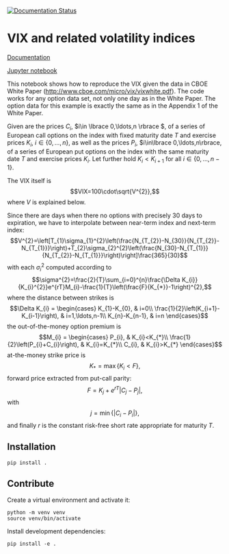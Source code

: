 [![Documentation Status](https://readthedocs.org/projects/vix/badge/?version=latest)](https://vix.readthedocs.io/en/latest/?badge=latest)

# VIX and related volatility indices

[Documentation](http://vix.readthedocs.org/en/latest/)

[Jupyter notebook](http://nbviewer.ipython.org/github/khrapovs/vix/blob/master/notebooks/Replicate_VIXwite.ipynb)

This notebook shows how to reproduce the VIX given the data in CBOE White Paper (http://www.cboe.com/micro/vix/vixwhite.pdf). The code works for any option data set, not only one day as in the White Paper. The option data for this example is exactly the same as in the Appendix 1 of the White Paper.

Given are the prices $C_{i}$, $i\in \lbrace 0,\ldots,n \rbrace $, of a series of European call options on the index with fixed maturity date $T$ and exercise prices $K_{i}$, $i\in\lbrace 0,\ldots,n\rbrace$, as well as the prices $P_{i}$, $i\in\lbrace 0,\ldots,n\rbrace, of a series of European put options on the index with the same maturity date $T$ and exercise prices $K_{i}$. Let further hold $K_{i}<K_{i+1}$ for all $i\in\lbrace 0,\ldots,n-1\rbrace$.

The VIX itself is
$$VIX=100\cdot\sqrt{V^{2}},$$
where $V$ is explained below.

Since there are days when there no options with precisely 30 days to expiration, we have to interpolate between near-term index and next-term index:
$$V^{2}=\left[T_{1}\sigma_{1}^{2}\left(\frac{N_{T_{2}}-N_{30}}{N_{T_{2}}-N_{T_{1}}}\right)+T_{2}\sigma_{2}^{2}\left(\frac{N_{30}-N_{T_{1}}}{N_{T_{2}}-N_{T_{1}}}\right)\right]\frac{365}{30}$$
with each $\sigma_{i}^{2}$ computed according to
$$\sigma^{2}=\frac{2}{T}\sum_{i=0}^{n}\frac{\Delta K_{i}}{K_{i}^{2}}e^{rT}M_{i}-\frac{1}{T}\left(\frac{F}{K_{*}}-1\right)^{2},$$
where the distance between strikes is
$$\Delta K_{i}	=	\begin{cases}
K_{1}-K_{0}, & i=0\\
\frac{1}{2}\left(K_{i+1}-K_{i-1}\right), & i=1,\ldots,n-1\\
K_{n}-K_{n-1}, & i=n
\end{cases}$$
the out-of-the-money option premium is
$$M_{i}	=	\begin{cases}
P_{i}, & K_{i}<K_{*}\\
\frac{1}{2}\left(P_{i}+C_{i}\right), & K_{i}=K_{*}\\
C_{i}, & K_{i}>K_{*}
\end{cases}$$
at-the-money strike price is
$$K_{*}	=	\max\left\{ K_{i}<F\right\},$$
forward price extracted from put-call parity:
$$F	=	K_{j}+e^{rT}\left|C_{j}-P_{j}\right|,$$
with
$$j=\min\left\{ \left|C_{i}-P_{i}\right|\right\},$$
and finally $r$ is the constant risk-free short rate appropriate for maturity $T$.

## Installation

```shell
pip install .
```

## Contribute

Create a virtual environment and activate it:
```shell
python -m venv venv
source venv/bin/activate
```
Install development dependencies:
```shell
pip install -e .
```
